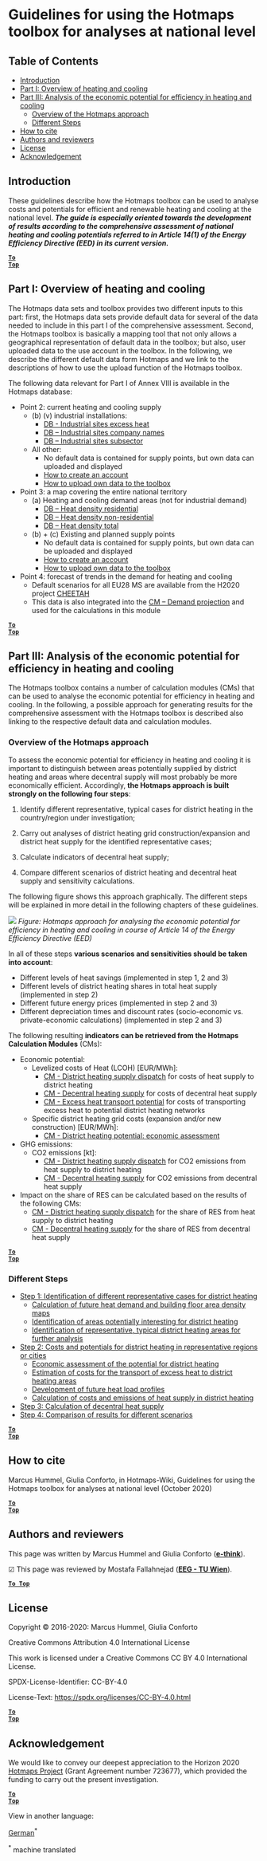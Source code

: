 <h1>Guidelines for using the Hotmaps toolbox for analyses at national level</h1>

## Table of Contents
* [Introduction](#introduction)
* [Part I: Overview of heating and cooling](#part-i-overview-of-heating-and-cooling)
* [Part III: Analysis of the economic potential for efficiency in heating and cooling](#part-iii-analysis-of-the-economic-potential-for-efficiency-in-heating-and-cooling)
  * [Overview of the Hotmaps approach](#part-iii-analysis-of-the-economic-potential-for-efficiency-in-heating-and-cooling_overview-of-the-hotmaps-approach)
  * [Different Steps](#part-iii-analysis-of-the-economic-potential-for-efficiency-in-heating-and-cooling_different-steps)
* [How to cite](#how-to-cite)
* [Authors and reviewers](#authors-and-reviewers)
* [License](#license)
* [Acknowledgement](#acknowledgement)


## Introduction

These guidelines describe how the Hotmaps toolbox can be used to analyse costs and potentials for efficient and renewable heating and cooling at the national level. _**The guide is especially oriented towards the development of results according to the comprehensive assessment of national heating and cooling potentials referred to in Article 14(1) of the Energy Efficiency Directive (EED) in its current version.**_


<code><ins>**[To Top](#table-of-contents)**</ins></code>

## Part I: Overview of heating and cooling

The Hotmaps data sets and toolbox provides two different inputs to this part: first, the Hotmaps data sets provide default data for several of the data needed to include in this part I of the comprehensive assessment. Second, the Hotmaps toolbox is basically a mapping tool that not only allows a geographical representation of default data in the toolbox; but also, user uploaded data to the use account in the toolbox. In the following, we describe the different default data form Hotmaps and we link to the descriptions of how to use the upload function of the Hotmaps toolbox.

The following data relevant for Part I of Annex VIII is available in the Hotmaps database:

* Point 2: current heating and cooling supply
  * (b) (v) industrial installations:
    * [DB - Industrial sites excess heat](https://gitlab.com/hotmaps/industrial_sites/industrial_sites_industryBenchmarks)
    * [DB – Industrial sites company names](https://gitlab.com/hotmaps/industrial_sites/industrial_sites_Industrial_Database) 
    * [DB – Industrial sites subsector](https://gitlab.com/hotmaps/industrial_sites/industrial_sites_industryBenchmarks)
  * All other:
    * No default data is contained for supply points, but own data can uploaded and displayed
    * [How to create an account](#introduction-to-user-interface)
    * [How to upload own data to the toolbox](#data-upload-functionalities)
* Point 3: a map covering the entire national territory
  * (a) Heating and cooling demand areas (not for industrial demand)
    * [DB – Heat density residential](https://gitlab.com/hotmaps/heat/heat_res_curr_density)
    * [DB – Heat density non-residential](https://gitlab.com/hotmaps/heat/heat_nonres_curr_density)
    * [DB – Heat density total](https://gitlab.com/hotmaps/heat/heat_tot_curr_density)
  * (b) + (c) Existing and planned supply points
    * No default data is contained for supply points, but own data can be uploaded and displayed
    * [How to create an account](#introduction-to-user-interface)
    * [How to upload own data to the toolbox](#data-upload-functionalities)
* Point 4: forecast of trends in the demand for heating and cooling
  * Default scenarios for all EU28 MS are available from the H2020 project [CHEETAH](http://www.cheetah-project.eu/)
  * This data is also integrated into the [CM – Demand projection](https://wiki.hotmaps.eu/en/CM-Demand-projection) and used for the calculations in this module


<code><ins>**[To Top](#table-of-contents)**</ins></code>

## Part III: Analysis of the economic potential for efficiency in heating and cooling

The Hotmaps toolbox contains a number of calculation modules (CMs) that can be used to analyse the economic potential for efficiency in heating and cooling. In the following, a possible approach for generating results for the comprehensive assessment with the Hotmaps toolbox is described also linking to the respective default data and calculation modules.


### Overview of the Hotmaps approach

To assess the economic potential for efficiency in heating and cooling it is important to distinguish between areas potentially supplied by district heating and areas where decentral supply will most probably be more economically efficient. Accordingly, **the Hotmaps approach is built strongly on the following four steps**:

1. Identify different representative, typical cases for district heating in the country/region under investigation;

2. Carry out analyses of district heating grid construction/expansion and district heat supply for the identified representative cases;

3. Calculate indicators of decentral heat supply;

4. Compare different scenarios of district heating and decentral heat supply and sensitivity calculations.

The following figure shows this approach graphically. The different steps will be explained in more detail in the following chapters of these guidelines.

![](../images/Hotmaps_ApproachNational_Overview.png)
*Figure: Hotmaps approach for analysing the economic potential for efficiency in heating and cooling in course of Article 14 of the Energy Efficiency Directive (EED)*


In all of these steps **various scenarios and sensitivities should be taken into account**:
* Different levels of heat savings (implemented in step 1, 2 and 3)
* Different levels of district heating shares in total heat supply (implemented in step 2)
* Different future energy prices (implemented in step 2 and 3)
* Different depreciation times and discount rates (socio-economic vs. private-economic calculations) (implemented in step 2 and 3)

The following resulting **indicators can be retrieved from the Hotmaps Calculation Modules** (CMs):

* Economic potential: 
  * Levelized costs of Heat (LCOH) [EUR/MWh]:
    * [CM - District heating supply dispatch](https://wiki.hotmaps.eu/en/CM-District-heating-supply-dispatch) for costs of heat supply to district heating
    * [CM - Decentral heating supply](https://wiki.hotmaps.eu/en/CM-Decentral-heating-supply) for costs of decentral heat supply 
    * [CM - Excess heat transport potential](https://wiki.hotmaps.eu/en/CM-Excess-heat-transport-potential) for costs of transporting excess heat to potential district heating networks
  * Specific district heating grid costs (expansion and/or new construction) [EUR/MWh]:
    * [CM - District heating potential: economic assessment](https://wiki.hotmaps.eu/en/CM-District-heating-potential-economic-assessment)
* GHG emissions:
  * CO2 emissions [kt]:
    * [CM - District heating supply dispatch](https://wiki.hotmaps.eu/en/CM-District-heating-supply-dispatch) for CO2 emissions from heat supply to district heating
    * [CM - Decentral heating supply](https://wiki.hotmaps.eu/en/CM-Decentral-heating-supply) for CO2 emissions from decentral heat supply
* Impact on the share of RES can be calculated based on the results of the following CMs:
  * [CM - District heating supply dispatch](https://wiki.hotmaps.eu/en/CM-District-heating-supply-dispatch) for the share of RES from heat supply to district heating
  * [CM - Decentral heating supply](https://wiki.hotmaps.eu/en/CM-Decentral-heating-supply) for the share of RES from decentral heat supply


<code><ins>**[To Top](#table-of-contents)**</ins></code>

### Different Steps

* [Step 1: Identification of different representative cases for district heating](https://wiki.hotmaps.eu/en/Step-1-Identification-of-different-representative-cases-for-district-heating)
   * [Calculation of future heat demand and building floor area density maps](Step-1-Identification-of-different-representative-cases-for-district-heating#step-1-identification-of-different-representative-cases-for-district-heating_calculation-of-future-heat-demand-and-building-floor-area-density-maps)
   * [Identification of areas potentially interesting for district heating](Step-1-Identification-of-different-representative-cases-for-district-heating#step-1-identification-of-different-representative-cases-for-district-heating_identification-of-areas-potentially-interesting-for-district-heating)
   * [Identification of representative, typical district heating areas for further analysis](Step-1-Identification-of-different-representative-cases-for-district-heating#step-1-identification-of-different-representative-cases-for-district-heating_identification-of-representative-typical-district-heating-areas-for-further-analysis)
* [Step 2: Costs and potentials for district heating in representative regions or cities](https://wiki.hotmaps.eu/en/Step-2-Costs-and-potentials-for-district-heating-in-representative-regions-or-cities)
   * [Economic assessment of the potential for district heating](Step-2-Costs-and-potentials-for-district-heating-in-representative-regions-or-cities#step-2-costs-and-potentials-for-district-heating-in-representative-regions-or-cities_economic-assessment-of-the-potential-for-district-heating)
   * [Estimation of costs for the transport of excess heat to district heating areas](Step-2-Costs-and-potentials-for-district-heating-in-representative-regions-or-cities#step-2-costs-and-potentials-for-district-heating-in-representative-regions-or-cities_estimation-of-costs-for-the-transport-of-excess-heat-to-district-heating-areas)
   * [Development of future heat load profiles](Step-2-Costs-and-potentials-for-district-heating-in-representative-regions-or-cities#step-2-costs-and-potentials-for-district-heating-in-representative-regions-or-cities_development-of-future-heat-load-profiles)
   * [Calculation of costs and emissions of heat supply in district heating](Step-2-Costs-and-potentials-for-district-heating-in-representative-regions-or-cities#step-2-costs-and-potentials-for-district-heating-in-representative-regions-or-cities_calculation-of-costs-and-emissions-of-heat-supply-in-district-heating)
* [Step 3: Calculation of decentral heat supply](https://wiki.hotmaps.eu/en/Step-3-Calculation-of-decentral-heat-supply)
* [Step 4: Comparison of results for different scenarios](https://wiki.hotmaps.eu/en/Step-4-Comparison-of-results-for-different-scenarios)


<code><ins>**[To Top](#table-of-contents)**</ins></code>

## How to cite

Marcus Hummel, Giulia Conforto, in Hotmaps-Wiki, Guidelines for using the Hotmaps toolbox for analyses at national level (October 2020)


<code><ins>**[To Top](#table-of-contents)**</ins></code>

## Authors and reviewers

This page was written by Marcus Hummel and Giulia Conforto (**[e-think](https://e-think.ac.at)**).

&#9745; This page was reviewed by Mostafa Fallahnejad (**[EEG - TU Wien](https://eeg.tuwien.ac.at/)**).


[**`To Top`**](#table-of-contents)

## License

Copyright © 2016-2020: Marcus Hummel, Giulia Conforto

Creative Commons Attribution 4.0 International License

This work is licensed under a Creative Commons CC BY 4.0 International License.

SPDX-License-Identifier: CC-BY-4.0

License-Text: https://spdx.org/licenses/CC-BY-4.0.html

<code><ins>**[To Top](#table-of-contents)**</ins></code>

## Acknowledgement
We would like to convey our deepest appreciation to the Horizon 2020 [Hotmaps Project](https://www.hotmaps-project.eu) (Grant Agreement number 723677), which provided the funding to carry out the present investigation.

<code><ins>**[To Top](#table-of-contents)**</ins></code>


<!--- THIS IS A SUPER UNIQUE IDENTIFIER -->

View in another language:

 [German](../de/GL-local)<sup>\*</sup> 

<sup>\*</sup> machine translated